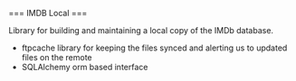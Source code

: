 === IMDB Local ===

Library for building and maintaining a local copy of the IMDb database.

* ftpcache library for keeping the files synced and alerting us to updated files on the remote
* SQLAlchemy orm based interface


